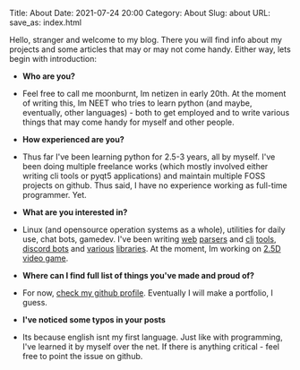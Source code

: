 Title: About
Date: 2021-07-24 20:00
Category: About
Slug: about
URL:
save_as: index.html

Hello, stranger and welcome to my blog. There you will find info about my projects
and some articles that may or may not come handy. Either way, lets begin with
introduction:

- **Who are you?**

- Feel free to call me moonburnt, Im netizen in early 20th. At the moment of writing
this, Im NEET who tries to learn python (and maybe, eventually, other languages) -
both to get employed and to write various things that may come handy for myself
and other people.

- **How experienced are you?**

- Thus far I've been learning python for 2.5-3 years, all by myself. I've been
doing multiple freelance works (which mostly involved either writing cli tools or
pyqt5 applications) and maintain multiple FOSS projects on github. Thus said, I
have no experience working as full-time programmer. Yet.

- **What are you interested in?**

- Linux (and opensource operation systems as a whole), utilities for daily use,
chat bots, gamedev. I've been writing [web](https://github.com/moonburnt/pymediadump)
[parsers](https://github.com/moonburnt/anidb_parser) and [cli](https://github.com/moonburnt/laymix)
[tools](https://github.com/moonburnt/romman), [discord bots](https://github.com/moonburnt/notashark)
and [various](https://github.com/moonburnt/locky) [libraries](https://github.com/moonburnt/p3dss).
At the moment, Im working on [2.5D video game](https://github.com/moonburnt/a2s3).

- **Where can I find full list of things you've made and proud of?**

- For now, [check my github profile](https://github.com/moonburnt?tab=repositories&q=&type=source).
Eventually I will make a portfolio, I guess.

- **I've noticed some typos in your posts**

- Its because english isnt my first language. Just like with programming, I've
learned it by myself over the net. If there is anything critical - feel free to
point the issue on github.

